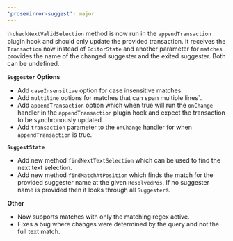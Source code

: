 ```yaml
---
'prosemirror-suggest': major
---
```


💥`checkNextValidSelection` method is now run in the `appendTransaction` plugin hook and should only update the provided transaction. It receives the `Transaction` now instead of `EditorState` and another parameter for `matches` provides the name of the changed suggester and the exited suggester. Both can be undefined.

**`Suggester` Options**

- Add `caseInsensitive` option for case insensitive matches.
- Add `multiline` options for matches that can span multiple lines`.
- Add `appendTransaction` option which when true will run the `onChange` handler in the `appendTransaction` plugin hook and expect the transaction to be synchronously updated.
- Add `transaction` parameter to the `onChange` handler for when `appendTransaction` is true.

**`SuggestState`**

- Add new method `findNextTextSelection` which can be used to find the next text selection.
- Add new method `findMatchAtPosition` which finds the match for the provided suggester name at the given `ResolvedPos`. If no suggester name is provided then it looks through all `Suggester`s.

**Other**

- Now supports matches with only the matching regex active.
- Fixes a bug where changes were determined by the query and not the full text match.
